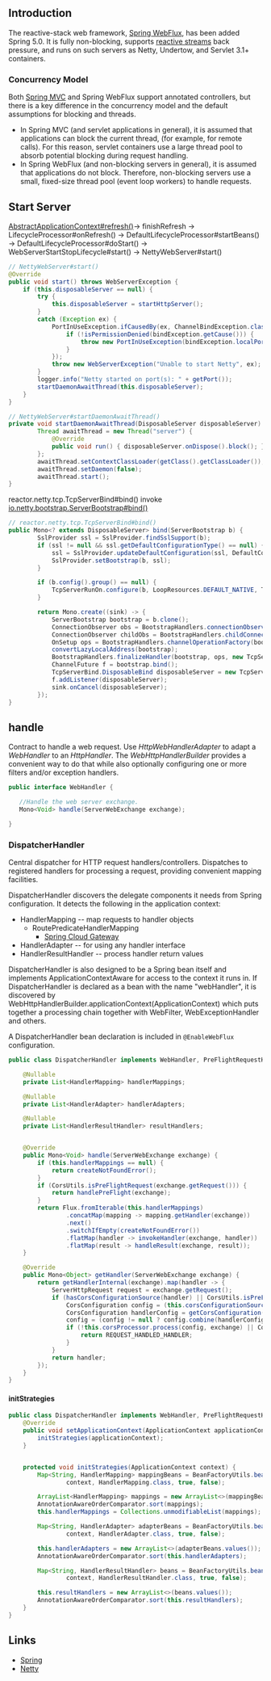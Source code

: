 ## Introduction

The reactive-stack web framework, [Spring WebFlux](https://docs.spring.io/spring-framework/docs/current/reference/html/web-reactive.html), has been added Spring 5.0. 
It is fully non-blocking, supports [reactive streams](http://www.reactive-streams.org/) back pressure, and runs on such servers as Netty, Undertow, and Servlet 3.1+ containers.


### Concurrency Model

Both [Spring MVC](/docs/CS/Java/Spring/MVC.md) and Spring WebFlux support annotated controllers, but there is a key difference in the concurrency model and the default assumptions for blocking and threads.
- In Spring MVC (and servlet applications in general), it is assumed that applications can block the current thread, (for example, for remote calls). 
  For this reason, servlet containers use a large thread pool to absorb potential blocking during request handling.
- In Spring WebFlux (and non-blocking servers in general), it is assumed that applications do not block. 
  Therefore, non-blocking servers use a small, fixed-size thread pool (event loop workers) to handle requests.



## Start Server

[AbstractApplicationContext#refresh()](/docs/CS/Java/Spring/IoC.md?id=abstractapplicationcontextrefresh)-> finishRefresh -> LifecycleProcessor#onRefresh() -> DefaultLifecycleProcessor#startBeans() -> DefaultLifecycleProcessor#doStart()
-> WebServerStartStopLifecycle#start() -> NettyWebServer#start()

```java
// NettyWebServer#start()
@Override
public void start() throws WebServerException {
    if (this.disposableServer == null) {
        try {
            this.disposableServer = startHttpServer();
        }
        catch (Exception ex) {
            PortInUseException.ifCausedBy(ex, ChannelBindException.class, (bindException) -> {
                if (!isPermissionDenied(bindException.getCause())) {
                    throw new PortInUseException(bindException.localPort(), ex);
                }
            });
            throw new WebServerException("Unable to start Netty", ex);
        }
        logger.info("Netty started on port(s): " + getPort());
        startDaemonAwaitThread(this.disposableServer);
    }
}

// NettyWebServer#startDaemonAwaitThread()
private void startDaemonAwaitThread(DisposableServer disposableServer) {
        Thread awaitThread = new Thread("server") {
            @Override
            public void run() { disposableServer.onDispose().block(); }
        };
        awaitThread.setContextClassLoader(getClass().getClassLoader());
        awaitThread.setDaemon(false);
        awaitThread.start();
}
```

reactor.netty.tcp.TcpServerBind#bind() invoke [io.netty.bootstrap.ServerBootstrap#bind()](/docs/CS/Java/Netty/Bootstrap.md?id=serverbootstrapbind-)
```java
// reactor.netty.tcp.TcpServerBind#bind()
public Mono<? extends DisposableServer> bind(ServerBootstrap b) {
        SslProvider ssl = SslProvider.findSslSupport(b);
        if (ssl != null && ssl.getDefaultConfigurationType() == null) {
            ssl = SslProvider.updateDefaultConfiguration(ssl, DefaultConfigurationType.TCP);
            SslProvider.setBootstrap(b, ssl);
        }

        if (b.config().group() == null) {
            TcpServerRunOn.configure(b, LoopResources.DEFAULT_NATIVE, TcpResources.get());
        }

        return Mono.create((sink) -> {
            ServerBootstrap bootstrap = b.clone();
            ConnectionObserver obs = BootstrapHandlers.connectionObserver(bootstrap);
            ConnectionObserver childObs = BootstrapHandlers.childConnectionObserver(bootstrap);
            OnSetup ops = BootstrapHandlers.channelOperationFactory(bootstrap);
            convertLazyLocalAddress(bootstrap);
            BootstrapHandlers.finalizeHandler(bootstrap, ops, new TcpServerBind.ChildObserver(childObs));
            ChannelFuture f = bootstrap.bind();
            TcpServerBind.DisposableBind disposableServer = new TcpServerBind.DisposableBind(sink, f, obs, bootstrap);
            f.addListener(disposableServer);
            sink.onCancel(disposableServer);
        });
}
```



## handle

Contract to handle a web request.
Use *HttpWebHandlerAdapter* to adapt a *WebHandler* to an *HttpHandler*. The *WebHttpHandlerBuilder* provides a convenient way to do that while also optionally configuring one or more filters and/or exception handlers.

```java
public interface WebHandler {

   //Handle the web server exchange.
   Mono<Void> handle(ServerWebExchange exchange);

}
```



### DispatcherHandler

Central dispatcher for HTTP request handlers/controllers. Dispatches to registered handlers for processing a request, providing convenient mapping facilities.

DispatcherHandler discovers the delegate components it needs from Spring configuration. It detects the following in the application context:

- HandlerMapping -- map requests to handler objects
  - RoutePredicateHandlerMapping
    - [Spring Cloud Gateway](/docs/CS/Java/Spring_Cloud/gateway.md)
- HandlerAdapter -- for using any handler interface
- HandlerResultHandler -- process handler return values

DispatcherHandler is also designed to be a Spring bean itself and implements ApplicationContextAware for access to the context it runs in. If DispatcherHandler is declared as a bean with the name "webHandler", it is discovered by WebHttpHandlerBuilder.applicationContext(ApplicationContext) which puts together a processing chain together with WebFilter, WebExceptionHandler and others.

A DispatcherHandler bean declaration is included in `@EnableWebFlux` configuration.



```java
public class DispatcherHandler implements WebHandler, PreFlightRequestHandler, ApplicationContextAware {

    @Nullable
    private List<HandlerMapping> handlerMappings;

    @Nullable
    private List<HandlerAdapter> handlerAdapters;

    @Nullable
    private List<HandlerResultHandler> resultHandlers;


    @Override
    public Mono<Void> handle(ServerWebExchange exchange) {
        if (this.handlerMappings == null) {
            return createNotFoundError();
        }
        if (CorsUtils.isPreFlightRequest(exchange.getRequest())) {
            return handlePreFlight(exchange);
        }
        return Flux.fromIterable(this.handlerMappings)
                .concatMap(mapping -> mapping.getHandler(exchange))
                .next()
                .switchIfEmpty(createNotFoundError())
                .flatMap(handler -> invokeHandler(exchange, handler))
                .flatMap(result -> handleResult(exchange, result));
    }

    @Override
    public Mono<Object> getHandler(ServerWebExchange exchange) {
        return getHandlerInternal(exchange).map(handler -> {
            ServerHttpRequest request = exchange.getRequest();
            if (hasCorsConfigurationSource(handler) || CorsUtils.isPreFlightRequest(request)) {
                CorsConfiguration config = (this.corsConfigurationSource != null ? this.corsConfigurationSource.getCorsConfiguration(exchange) : null);
                CorsConfiguration handlerConfig = getCorsConfiguration(handler, exchange);
                config = (config != null ? config.combine(handlerConfig) : handlerConfig);
                if (!this.corsProcessor.process(config, exchange) || CorsUtils.isPreFlightRequest(request)) {
                    return REQUEST_HANDLED_HANDLER;
                }
            }
            return handler;
        });
    }
}
```




#### initStrategies
```java
public class DispatcherHandler implements WebHandler, PreFlightRequestHandler, ApplicationContextAware {
    @Override
    public void setApplicationContext(ApplicationContext applicationContext) {
        initStrategies(applicationContext);
    }


    protected void initStrategies(ApplicationContext context) {
        Map<String, HandlerMapping> mappingBeans = BeanFactoryUtils.beansOfTypeIncludingAncestors(
                context, HandlerMapping.class, true, false);

        ArrayList<HandlerMapping> mappings = new ArrayList<>(mappingBeans.values());
        AnnotationAwareOrderComparator.sort(mappings);
        this.handlerMappings = Collections.unmodifiableList(mappings);

        Map<String, HandlerAdapter> adapterBeans = BeanFactoryUtils.beansOfTypeIncludingAncestors(
                context, HandlerAdapter.class, true, false);

        this.handlerAdapters = new ArrayList<>(adapterBeans.values());
        AnnotationAwareOrderComparator.sort(this.handlerAdapters);

        Map<String, HandlerResultHandler> beans = BeanFactoryUtils.beansOfTypeIncludingAncestors(
                context, HandlerResultHandler.class, true, false);

        this.resultHandlers = new ArrayList<>(beans.values());
        AnnotationAwareOrderComparator.sort(this.resultHandlers);
    }
}
```



## Links

- [Spring](/docs/CS/Java/Spring/Spring.md)
- [Netty](/docs/CS/Java/Netty/Netty.md)
